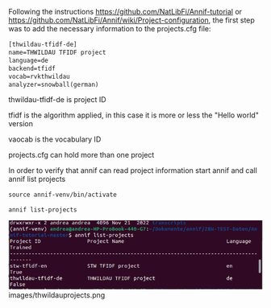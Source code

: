 Following the instructions https://github.com/NatLibFi/Annif-tutorial or https://github.com/NatLibFi/Annif/wiki/Project-configuration, the first step was to add the necessary information to the projects.cfg file:
```
[thwildau-tfidf-de]
name=THWILDAU TFIDF project
language=de
backend=tfidf
vocab=rvkthwildau
analyzer=snowball(german)
```
thwildau-tfidf-de is project ID

tfidf is the algorithm applied, in this case it is more or less the "Hello world" version

vaocab is the vocabulary ID

projects.cfg can hold more than one project

In order to verify that annif can read project information start annif and call annif list projects
```
source annif-venv/bin/activate
```
```
annif list-projects
```
![Alt](https://github.com/AndreaBrand/Annif_BIM2022/blob/main/images/thwildauprojects.png)
images/thwildauprojects.png
